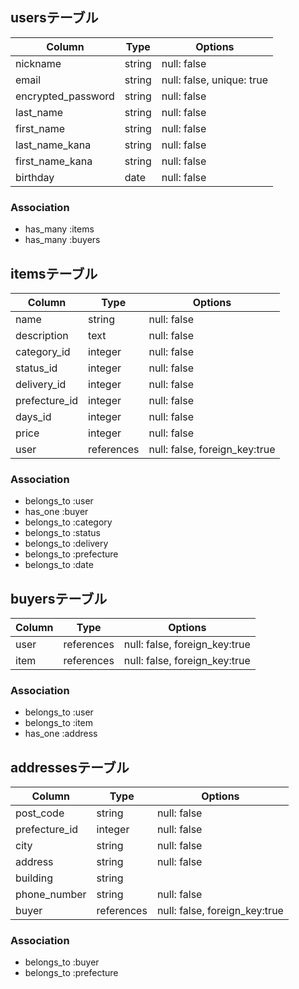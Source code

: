 ## usersテーブル

|Column            |Type  |Options                  |
|------------------|------|-------------------------|
|nickname          |string|null: false              |
|email             |string|null: false, unique: true|
|encrypted_password|string|null: false              |
|last_name         |string|null: false              |
|first_name        |string|null: false              |
|last_name_kana    |string|null: false              |
|first_name_kana   |string|null: false              |
|birthday          |date  |null: false              |

### Association
- has_many :items
- has_many :buyers

## itemsテーブル

|Column            |Type      |Options                      |
|------------------|----------|-----------------------------|
|name              |string    |null: false                  |
|description       |text      |null: false                  |
|category_id       |integer   |null: false                  |
|status_id         |integer   |null: false                  |
|delivery_id       |integer   |null: false                  |
|prefecture_id     |integer   |null: false                  |
|days_id           |integer   |null: false                  |
|price             |integer   |null: false                  |
|user              |references|null: false, foreign_key:true|

### Association
- belongs_to :user
- has_one :buyer
- belongs_to :category
- belongs_to :status
- belongs_to :delivery
- belongs_to :prefecture
- belongs_to :date

## buyersテーブル

|Column            |Type      |Options                      |
|------------------|----------|-----------------------------|
|user              |references|null: false, foreign_key:true|
|item              |references|null: false, foreign_key:true|

### Association
- belongs_to :user
- belongs_to :item
- has_one :address

## addressesテーブル

|Column            |Type      |Options                      |
|------------------|----------|-----------------------------|
|post_code         |string    |null: false                  |
|prefecture_id     |integer   |null: false                  |
|city              |string    |null: false                  |
|address           |string    |null: false                  |
|building          |string    |                             |
|phone_number      |string    |null: false                  |
|buyer             |references|null: false, foreign_key:true|

### Association
- belongs_to :buyer
- belongs_to :prefecture
